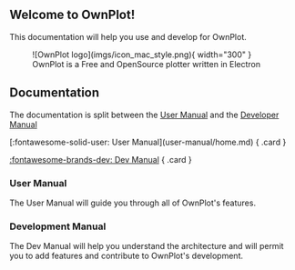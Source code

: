 ## Welcome to OwnPlot!
This documentation will help you use and develop for OwnPlot.

<figure markdown="span">
  ![OwnPlot logo](imgs/icon_mac_style.png){ width="300" }
  <figcaption>OwnPlot is a Free and OpenSource plotter written in Electron</figcaption>
</figure>

## Documentation

The documentation is split between the [User Manual](user-manual/home.md) and the [Developer Manual](dev-manual/home.md)

<div class="grid" markdown>
[:fontawesome-solid-user: User Manual](user-manual/home.md)
{ .card }

[:fontawesome-brands-dev: Dev Manual](dev-manual/home.md)
{ .card }
</div>

### User Manual
The User Manual will guide you through all of OwnPlot's features.

### Development Manual
The Dev Manual will help you understand the architecture and will permit you to add features and contribute to OwnPlot's development.